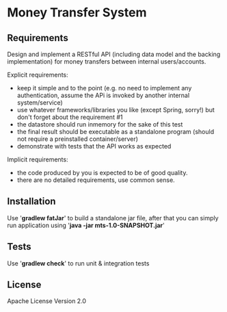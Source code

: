 # Money Transfer System

## Requirements

Design and implement a RESTful API (including data model and the backing implementation) for money transfers between internal users/accounts.

Explicit requirements:
* keep it simple and to the point (e.g. no need to implement any authentication, assume the APi is invoked by another internal system/service)
* use whatever frameworks/libraries you like (except Spring, sorry!) but don't forget about the requirement #1
* the datastore should run in­memory for the sake of this test
* the final result should be executable as a standalone program (should not require a pre­installed container/server)
* demonstrate with tests that the API works as expected

Implicit requirements:
* the code produced by you is expected to be of good quality.
* there are no detailed requirements, use common sense.

## Installation

Use '**gradlew fatJar**' to build a standalone jar file, after that you can simply run application using '**java -jar mts-1.0-SNAPSHOT.jar**'

## Tests

Use '**gradlew check**' to run unit & integration tests

## License

Apache License Version 2.0